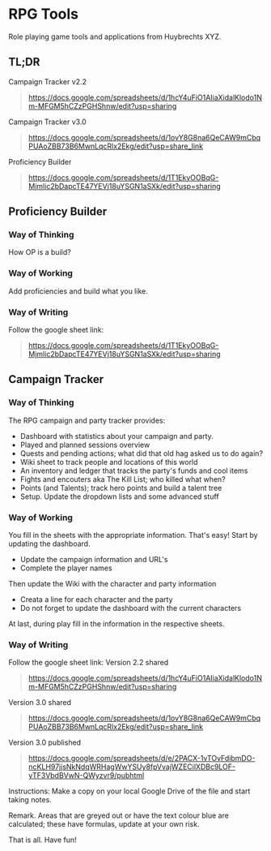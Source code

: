 # RPG Tools
Role playing game tools and applications from Huybrechts XYZ.

## TL;DR
Campaign Tracker v2.2
> https://docs.google.com/spreadsheets/d/1hcY4uFiO1AIiaXidalKlodo1Nm-MFGM5hCZzPGHShnw/edit?usp=sharing

Campaign Tracker v3.0
> https://docs.google.com/spreadsheets/d/1ovY8G8na6QeCAW9mCbqPUAoZBB73B6MwnLqcRlx2Ekg/edit?usp=share_link

Proficiency Builder
> https://docs.google.com/spreadsheets/d/1T1EkyOOBqG-Mjmlic2bDapcTE47YEVj18uYSGN1aSXk/edit?usp=sharing

## Proficiency Builder
### Way of Thinking
How OP is a build?

### Way of Working
Add proficiencies and build what you like.

### Way of Writing
Follow the google sheet link:
> https://docs.google.com/spreadsheets/d/1T1EkyOOBqG-Mjmlic2bDapcTE47YEVj18uYSGN1aSXk/edit?usp=sharing

## Campaign Tracker
### Way of Thinking
The RPG campaign and party tracker provides:
- Dashboard with statistics about your campaign and party.
- Played and planned sessions overview
- Quests and pending actions; what did that old hag asked us to do again?
- Wiki sheet to track people and locations of this world
- An inventory and ledger that tracks the party's funds and cool items
- Fights and encouters aka The Kill List; who killed what when?
- Points (and Talents); track hero points and build a talent tree
- Setup. Update the dropdown lists and some advanced stuff

### Way of Working
You fill in the sheets with the appropriate information. That's easy!
Start by updating the dashboard.
* Update the campaign information and URL's
* Complete the player names

Then update the Wiki with the character and party information
* Creata a line for each character and the party
* Do not forget to update the dashboard with the current characters

At last, during play fill in the information in the respective sheets.

### Way of Writing
Follow the google sheet link:
Version 2.2 shared
> https://docs.google.com/spreadsheets/d/1hcY4uFiO1AIiaXidalKlodo1Nm-MFGM5hCZzPGHShnw/edit?usp=sharing

Version 3.0 shared
> https://docs.google.com/spreadsheets/d/1ovY8G8na6QeCAW9mCbqPUAoZBB73B6MwnLqcRlx2Ekg/edit?usp=share_link

Version 3.0 published
> https://docs.google.com/spreadsheets/d/e/2PACX-1vTOvFdibmDO-ncKLH97jjsNkNdqWRHagWwYSUy8fpVvajWZECilXDBc9LOF-yTF3VbdBVwN-QWyzvr9/pubhtml

Instructions:
Make a copy on your local Google Drive of the file and start taking notes.

Remark.
Areas that are greyed out or have the text colour blue are calculated; these have formulas, update at your own risk.

That is all. Have fun!
